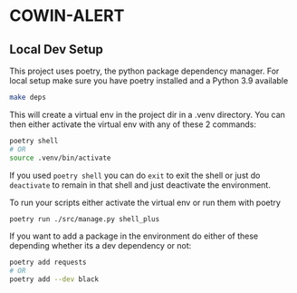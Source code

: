 # COWIN-ALERT

## Local Dev Setup
This project uses poetry, the python package dependency manager. For local setup make sure you have poetry installed and a Python 3.9 available
```bash
make deps
```
This will create a virtual env in the project dir in a .venv directory. You can then either activate the virtual env with any of these 2 commands:
```bash
poetry shell
# OR
source .venv/bin/activate
```
If you used `poetry shell` you can do `exit` to exit the shell or just do `deactivate` to remain in that shell and just deactivate the environment.

To run your scripts either activate the virtual env or run them with poetry
```bash
poetry run ./src/manage.py shell_plus
```
If you want to add a package in the environment do either of these depending whether its a dev dependency or not:
```bash
poetry add requests
# OR
poetry add --dev black
```
